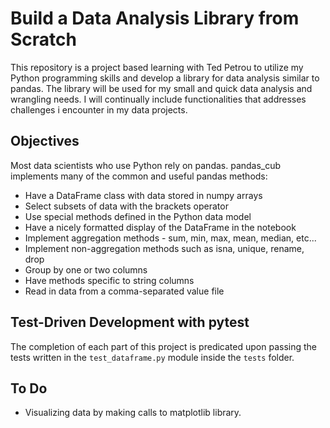 # Build a Data Analysis Library from Scratch

This repository is a project based learning with Ted Petrou to utilize my Python programming skills and develop a library 
for data analysis similar to pandas. The library will be used for my small and quick data analysis and wrangling needs. 
I will continually include functionalities that addresses challenges i encounter in my data projects. 

## Objectives

Most data scientists who use Python rely on pandas. pandas_cub implements many of the common and useful pandas methods:

* Have a DataFrame class with data stored in numpy arrays
* Select subsets of data with the brackets operator
* Use special methods defined in the Python data model
* Have a nicely formatted display of the DataFrame in the notebook
* Implement aggregation methods - sum, min, max, mean, median, etc...
* Implement non-aggregation methods such as isna, unique, rename, drop
* Group by one or two columns
* Have methods specific to string columns
* Read in data from a comma-separated value file

## Test-Driven Development with pytest

The completion of each part of this project is predicated upon passing the
tests written in the `test_dataframe.py` module inside the `tests` folder.


## To Do
* Visualizing data by making calls to matplotlib library.